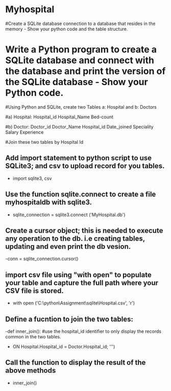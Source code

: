 # Myhospital
#Create a SQLite database connection to a database that resides in the memory - Show your python code and the table structure. 

#  Write a Python program to create a SQLite database and connect with the database and print the version of the SQLite database - Show your Python code.

#Using Python and SQLite, create two Tables a: Hospital and b: Doctors

#a) Hospital:
    Hospital_id
    Hospital_Name
    Bed-count

#b) Doctor:
    Doctor_id
    Doctor_Name
    Hospital_id
    Date_joined
    Speciality
    Salary
    Experience

#Join these two tables by Hospital Id 

## Add  import statement to python script to use SQLite3; and csv to upload record for you tables.
- import sqlite3, csv
## Use the function sqlite.connect to create a file myhospitaldb with sqlite3.
- sqlite_connection = sqlite3.connect ('MyHospital.db')
## Create a cursor object; this is needed to execute any operation to the db. i.e creating tables, updating and even print the db vesion.
-conn = sqlite_connection.cursor()
## import csv file using "with open" to populate your table and capture the full path where your CSV file is stored.
- with open ('C:\python\Assignment\sqlite\Hospital.csv', 'r')
## Define a fucntion to join the two tables:
-def inner_join():
#use the hospital_id identifier to only display the records common in the two tables.
- ON Hospital.Hospital_id = Doctor.Hospital_id; ''')
 ## Call the function to display the result of the above methods
- inner_join()

